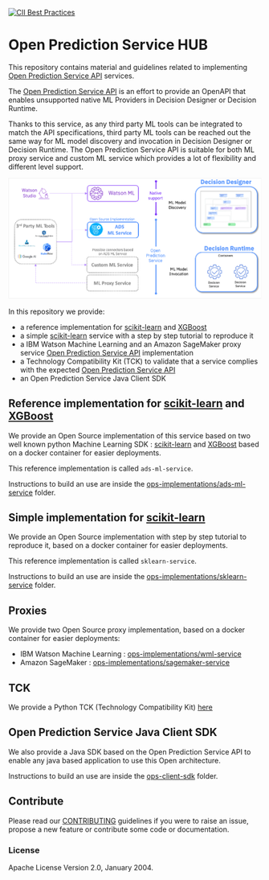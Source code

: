 [![CII Best Practices](https://bestpractices.coreinfrastructure.org/projects/5779/badge)](https://bestpractices.coreinfrastructure.org/projects/5779)

# Open Prediction Service HUB

This repository contains material and guidelines related to implementing [Open Prediction Service API](https://github.com/icp4a/automation-decision-services-extensions/tree/master/open-prediction-service) services.

The [Open Prediction Service API](https://github.com/icp4a/automation-decision-services-extensions/tree/master/open-prediction-service) is an effort to provide an OpenAPI that enables unsupported native ML Providers in Decision Designer or Decision Runtime.

Thanks to this service, as any third party ML tools can be integrated to match the API specifications, third party ML tools can be reached out the same way for ML model discovery and invocation in Decision Designer or Decision Runtime.
The Open Prediction Service API is suitable for both ML proxy service and custom ML service which provides a lot of flexibility and different level support.

![OPS](doc/ops.png)

In this repository we provide:

- a reference implementation for [scikit-learn](https://scikit-learn.org/) and [XGBoost](https://xgboost.ai/)
- a simple [scikit-learn](https://scikit-learn.org/) service with a step by step tutorial to reproduce it
- a IBM Watson Machine Learning and an Amazon SageMaker proxy service [Open Prediction Service API](https://github.com/icp4a/automation-decision-services-extensions/tree/master/open-prediction-service) implementation
- a Technology Compatibility Kit (TCK) to validate that a service complies with the expected [Open Prediction Service API](https://github.com/icp4a/automation-decision-services-extensions/tree/master/open-prediction-service)
- an Open Prediction Service Java Client SDK

## Reference implementation for [scikit-learn](https://scikit-learn.org/) and [XGBoost](https://xgboost.ai/)

We provide an Open Source implementation of this service based on two well known python Machine Learning SDK : [scikit-learn](https://scikit-learn.org/) and [XGBoost](https://xgboost.ai/) based on a docker container for easier deployments.

This reference implementation is called `ads-ml-service`.

Instructions to build an use are inside the [ops-implementations/ads-ml-service](ops-implementations/ads-ml-service/README.md) folder.

## Simple implementation for [scikit-learn](https://scikit-learn.org/)

We provide an Open Source implementation with step by step tutorial to reproduce it, based on a docker container for easier deployments.

This reference implementation is called `sklearn-service`.

Instructions to build an use are inside the [ops-implementations/sklearn-service](ops-implementations/sklearn-service/README.md) folder.


## Proxies

We provide two Open Source proxy implementation, based on a docker container for easier deployments:

- IBM Watson Machine Learning : [ops-implementations/wml-service](ops-implementations/wml-service/README.md)
- Amazon SageMaker : [ops-implementations/sagemaker-service](ops-implementations/sagemaker-service/README.md)

## TCK

We provide a Python TCK (Technology Compatibility Kit) [here](tck/README.md)

## Open Prediction Service Java Client SDK

We also provide a Java SDK based on the Open Prediction Service API to enable any java based application to use this Open architecture.

Instructions to build an use are inside the [ops-client-sdk](ops-client-sdk) folder.

## Contribute

Please read our [CONTRIBUTING](CONTRIBUTING.md) guidelines if you were to raise an issue, propose a new feature or contribute some code or documentation.

### License

Apache License Version 2.0, January 2004.
